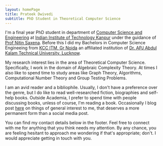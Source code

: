 ```yaml
---
layout: homePage
title: Prateek Dwivedi
subtitle: PhD Student in Theoretical Computer Science
---
```


I'm a final year PhD student in department of [Computer Science and Engineering](https://cse.iitk.ac.in/) at [Indian Institute of Technology Kanpur](http://iitk.ac.in/) under the guidance of [Prof Nitin Saxena](https://cse.iitk.ac.in/users/nitin/). Before this I did my Bachelors in Computer Science Engineeing from [KCC ITM, Gr Noida](https://www.kccitm.edu.in/) an affiliated institution of [Dr. APJ Abdul Kalam Technical University, Lucknow](https://aktu.ac.in/).

My research interest lies in the area of Theoretical Computer Science. Specifically, I work in the domain of Algebraic Complexity Theory. At times I also like to spend time to study areas like Graph Theory, Algorithms, Computational Number Theory and Group Testing Problems. 

I am an avid reader and a bibliophile. Usually, I don't have a preference over the genre, but I do like to read well-researched fiction, biographies and self-help books. Outside Academia, I prefer to spend time with people discussing books, unless of course, I'm reading a book. Occasionally I blog post [here](https://prateekdwivedi.in/blog) on things of general interest to me, that deserves a more permanent form than a social media post.

You can find my contact details below in the footer. Feel free to connect with me for anything that you think needs my attention. By any chance, you are feeling hesitant to approach me wondering if that's appropriate; don't. I would appreciate getting in touch with you.
